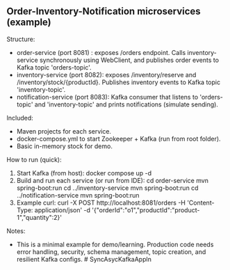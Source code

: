 Order-Inventory-Notification microservices (example)
--------------------------------------------------

Structure:
- order-service (port 8081)  : exposes /orders endpoint. Calls inventory-service synchronously using WebClient, and publishes order events to Kafka topic 'orders-topic'.
- inventory-service (port 8082): exposes /inventory/reserve and /inventory/stock/{productId}. Publishes inventory events to Kafka topic 'inventory-topic'.
- notification-service (port 8083): Kafka consumer that listens to 'orders-topic' and 'inventory-topic' and prints notifications (simulate sending).

Included:
- Maven projects for each service.
- docker-compose.yml to start Zookeeper + Kafka (run from root folder).
- Basic in-memory stock for demo.

How to run (quick):
1) Start Kafka (from host): docker compose up -d
2) Build and run each service (or run from IDE):
   cd order-service
   mvn spring-boot:run
   cd ../inventory-service
   mvn spring-boot:run
   cd ../notification-service
   mvn spring-boot:run
3) Example curl:
   curl -X POST http://localhost:8081/orders -H 'Content-Type: application/json' -d '{"orderId":"o1","productId":"product-1","quantity":2}'

Notes:
- This is a minimal example for demo/learning. Production code needs error handling, security, schema management, topic creation, and resilient Kafka configs.
#   S y n c A s y c K a f k a A p p l n  
 